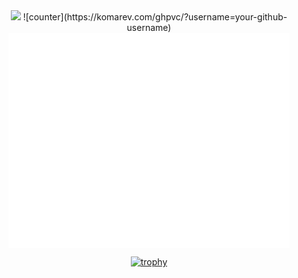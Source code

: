 <div align="center">
  <img src="https://svg-banners.vercel.app/api?type=typeWriter&text1=Marc%20Sih%20💻&width=800&height=200" />
  ![counter](https://komarev.com/ghpvc/?username=your-github-username)
 <img align="center" src="/github-metrics.svg" alt="Metrics" width="450">
  
  [![trophy](https://github-profile-trophy.vercel.app/?username=MarcShayne-npc&theme=onedark&row=2&column=4&margin-h=15&margin-w=15)](https://github.com/ryo-ma/github-profile-trophy)

</div>

